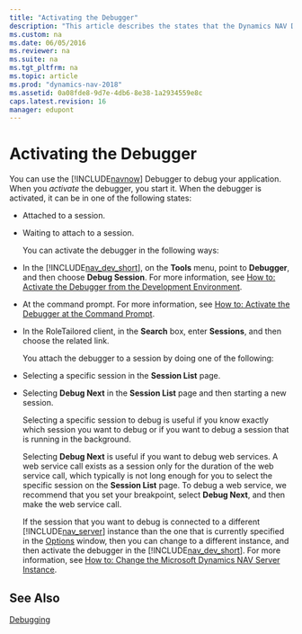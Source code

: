 ```yaml
---
title: "Activating the Debugger"
description: "This article describes the states that the Dynamics NAV Debugger can be in when activated. Additional references are provided."
ms.custom: na
ms.date: 06/05/2016
ms.reviewer: na
ms.suite: na
ms.tgt_pltfrm: na
ms.topic: article
ms.prod: "dynamics-nav-2018"
ms.assetid: 0a08fde8-9d7e-4db6-8e38-1a2934559e8c
caps.latest.revision: 16
manager: edupont
---
```

# Activating the Debugger
You can use the [!INCLUDE[navnow](includes/navnow_md.md)] Debugger to debug your application. When you *activate* the debugger, you start it. When the debugger is activated, it can be in one of the following states:  

- Attached to a session.  

- Waiting to attach to a session.  

  You can activate the debugger in the following ways:  

- In the [!INCLUDE[nav_dev_short](includes/nav_dev_short_md.md)], on the **Tools** menu, point to **Debugger**, and then choose **Debug Session**. For more information, see [How to: Activate the Debugger from the Development Environment](How-to--Activate-the-Debugger-from-the-Development-Environment.md).  

- At the command prompt. For more information, see [How to: Activate the Debugger at the Command Prompt](How-to--Activate-the-Debugger-at-the-Command-Prompt.md).  

- In the RoleTailored client, in the **Search** box, enter **Sessions**, and then choose the related link.  

  You attach the debugger to a session by doing one of the following:  

- Selecting a specific session in the **Session List** page.  

- Selecting **Debug Next** in the **Session List** page and then starting a new session.  

  Selecting a specific session to debug is useful if you know exactly which session you want to debug or if you want to debug a session that is running in the background.  

  Selecting **Debug Next** is useful if you want to debug web services. A web service call exists as a session only for the duration of the web service call, which typically is not long enough for you to select the specific session on the **Session List** page. To debug a web service, we recommend that you set your breakpoint, select **Debug Next**, and then make the web service call.  

  If the session that you want to debug is connected to a different [!INCLUDE[nav_server](includes/nav_server_md.md)] instance than the one that is currently specified in the [Options](uiref/-$-S_2355-Options-$-.md) window, then you can change to a different instance, and then activate the debugger in the [!INCLUDE[nav_dev_short](includes/nav_dev_short_md.md)]. For more information, see [How to: Change the Microsoft Dynamics NAV Server Instance](How-to--Change-the-Microsoft-Dynamics-NAV-Server-Instance.md).  

## See Also  
 [Debugging](Debugging.md)
